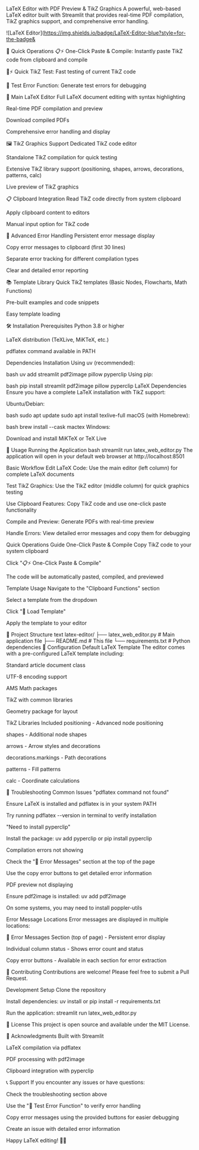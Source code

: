  LaTeX Editor with PDF Preview & TikZ Graphics
A powerful, web-based LaTeX editor built with Streamlit that provides real-time PDF compilation, TikZ graphics support, and comprehensive error handling.

![LaTeX Editor](https://img.shields.io/badge/LaTeX-Editor-blue?style=for-the-badge&

🚀 Quick Operations
📋⚡ One-Click Paste & Compile: Instantly paste TikZ code from clipboard and compile

🎨⚡ Quick TikZ Test: Fast testing of current TikZ code

🧪 Test Error Function: Generate test errors for debugging

📄 Main LaTeX Editor
Full LaTeX document editing with syntax highlighting

Real-time PDF compilation and preview

Download compiled PDFs

Comprehensive error handling and display

🖼️ TikZ Graphics Support
Dedicated TikZ code editor

Standalone TikZ compilation for quick testing

Extensive TikZ library support (positioning, shapes, arrows, decorations, patterns, calc)

Live preview of TikZ graphics

📋 Clipboard Integration
Read TikZ code directly from system clipboard

Apply clipboard content to editors

Manual input option for TikZ code

🚨 Advanced Error Handling
Persistent error message display

Copy error messages to clipboard (first 30 lines)

Separate error tracking for different compilation types

Clear and detailed error reporting

📚 Template Library
Quick TikZ templates (Basic Nodes, Flowcharts, Math Functions)

Pre-built examples and code snippets

Easy template loading

🛠️ Installation
Prerequisites
Python 3.8 or higher

LaTeX distribution (TeXLive, MiKTeX, etc.)

pdflatex command available in PATH

Dependencies Installation
Using uv (recommended):

bash
uv add streamlit pdf2image pillow pyperclip
Using pip:

bash
pip install streamlit pdf2image pillow pyperclip
LaTeX Dependencies
Ensure you have a complete LaTeX installation with TikZ support:

Ubuntu/Debian:

bash
sudo apt update
sudo apt install texlive-full
macOS (with Homebrew):

bash
brew install --cask mactex
Windows:

Download and install MiKTeX or TeX Live

🚀 Usage
Running the Application
bash
streamlit run latex_web_editor.py
The application will open in your default web browser at http://localhost:8501

Basic Workflow
Edit LaTeX Code: Use the main editor (left column) for complete LaTeX documents

Test TikZ Graphics: Use the TikZ editor (middle column) for quick graphics testing

Use Clipboard Features: Copy TikZ code and use one-click paste functionality

Compile and Preview: Generate PDFs with real-time preview

Handle Errors: View detailed error messages and copy them for debugging

Quick Operations Guide
One-Click Paste & Compile
Copy TikZ code to your system clipboard

Click "📋⚡ One-Click Paste & Compile"

The code will be automatically pasted, compiled, and previewed

Template Usage
Navigate to the "Clipboard Functions" section

Select a template from the dropdown

Click "📝 Load Template"

Apply the template to your editor

📁 Project Structure
text
latex-editor/
├── latex_web_editor.py          # Main application file
├── README.md                    # This file
└── requirements.txt             # Python dependencies
🔧 Configuration
Default LaTeX Template
The editor comes with a pre-configured LaTeX template including:

Standard article document class

UTF-8 encoding support

AMS Math packages

TikZ with common libraries

Geometry package for layout

TikZ Libraries Included
positioning - Advanced node positioning

shapes - Additional node shapes

arrows - Arrow styles and decorations

decorations.markings - Path decorations

patterns - Fill patterns

calc - Coordinate calculations

🐛 Troubleshooting
Common Issues
"pdflatex command not found"

Ensure LaTeX is installed and pdflatex is in your system PATH

Try running pdflatex --version in terminal to verify installation

"Need to install pyperclip"

Install the package: uv add pyperclip or pip install pyperclip

Compilation errors not showing

Check the "🚨 Error Messages" section at the top of the page

Use the copy error buttons to get detailed error information

PDF preview not displaying

Ensure pdf2image is installed: uv add pdf2image

On some systems, you may need to install poppler-utils

Error Message Locations
Error messages are displayed in multiple locations:

🚨 Error Messages Section (top of page) - Persistent error display

Individual column status - Shows error count and status

Copy error buttons - Available in each section for error extraction

🤝 Contributing
Contributions are welcome! Please feel free to submit a Pull Request.

Development Setup
Clone the repository

Install dependencies: uv install or pip install -r requirements.txt

Run the application: streamlit run latex_web_editor.py

📄 License
This project is open source and available under the MIT License.

🙏 Acknowledgments
Built with Streamlit

LaTeX compilation via pdflatex

PDF processing with pdf2image

Clipboard integration with pyperclip

📞 Support
If you encounter any issues or have questions:

Check the troubleshooting section above

Use the "🧪 Test Error Function" to verify error handling

Copy error messages using the provided buttons for easier debugging

Create an issue with detailed error information

Happy LaTeX editing! 📝✨
